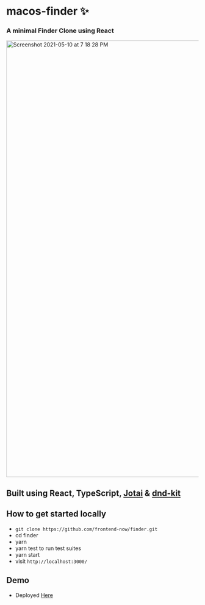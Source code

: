 # macos-finder ✨

### A minimal Finder Clone using React

<img width="1144" alt="Screenshot 2021-05-10 at 7 18 28 PM" src="https://user-images.githubusercontent.com/69350894/117669677-cc0c5a00-b1c4-11eb-9c95-71cce707aa0b.png">


## Built using React, TypeScript, [Jotai](https://github.com/pmndrs/jotai) & [dnd-kit](https://github.com/clauderic/dnd-kit)

## How to get started locally

* `git clone https://github.com/frontend-now/finder.git`
* cd finder
* yarn
* yarn test to run test suites
* yarn start
* visit `http://localhost:3000/`

## Demo

* Deployed [Here](https://finder-one.vercel.app/)
